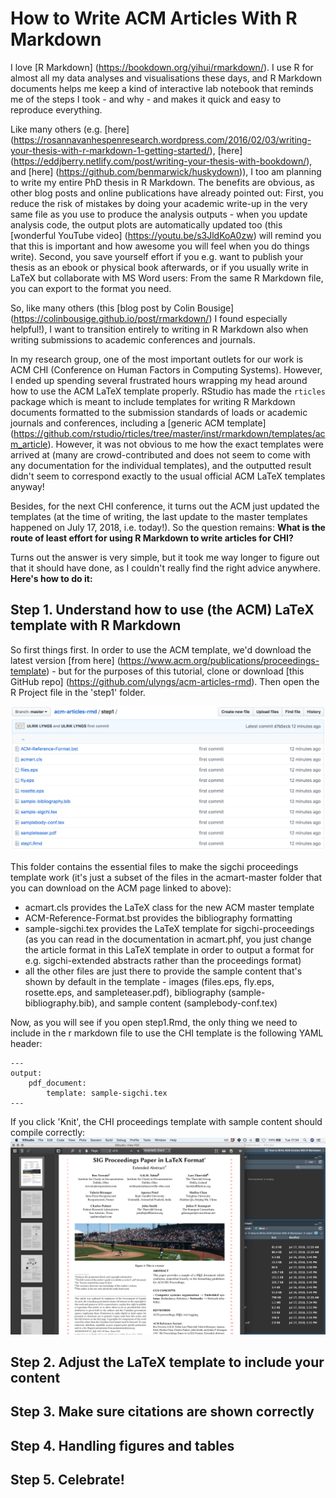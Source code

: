 # How to Write ACM Articles With R Markdown

I love [R Markdown] (https://bookdown.org/yihui/rmarkdown/). I use R for almost all my data analyses and visualisations these days, and R Markdown documents helps me keep a kind of interactive lab notebook that reminds me of the steps I took - and why - and makes it quick and easy to reproduce everything.

Like many others (e.g. [here] (https://rosannavanhespenresearch.wordpress.com/2016/02/03/writing-your-thesis-with-r-markdown-1-getting-started/), [here] (https://eddjberry.netlify.com/post/writing-your-thesis-with-bookdown/), and [here] (https://github.com/benmarwick/huskydown)), I too am planning to write my entire PhD thesis in R Markdown. The benefits are obvious, as other blog posts and online publications have already pointed out: First, you reduce the risk of mistakes by doing your academic write-up in the very same file as you use to produce the analysis outputs - when you update analysis code, the output plots are automatically updated too (this [wonderful YouTube video] (https://youtu.be/s3JldKoA0zw) will remind you that this is important and how awesome you will feel when you do things write). Second, you save yourself effort if you e.g. want to publish your thesis as an ebook or physical book afterwards, or if you usually write in LaTeX but collaborate with MS Word users: From the same R Markdown file, you can export to the format you need. 

So, like many others (this [blog post by Colin Bousige] (https://colinbousige.github.io/post/rmarkdown/) I found especially helpful!), I want to transition entirely to writing in R Markdown also when writing submissions to academic conferences and journals.

In my research group, one of the most important outlets for our work is ACM CHI (Conference on Human Factors in Computing Systems). However, I ended up spending several frustrated hours wrapping my head around how to use the ACM LaTeX template properly. RStudio has made the `rticles` package which is meant to include templates for writing R Markdown documents formatted to the submission standards of loads or academic journals and conferences, including a [generic ACM template] (https://github.com/rstudio/rticles/tree/master/inst/rmarkdown/templates/acm_article). However, it was not obvious to me how the exact templates were arrived at (many are crowd-contributed and does not seem to come with any documentation for the individual templates), and the outputted result didn't seem to correspond exactly to the usual official ACM LaTeX templates anyway!

Besides, for the next CHI conference, it turns out the ACM just updated the templates (at the time of writing, the last update to the master templates happened on July 17, 2018, i.e. today!). So the question remains: **What is the route of least effort for using R Markdown to write articles for CHI?**

Turns out the answer is very simple, but it took me way longer to figure out that it should have done, as I couldn't really find the right advice anywhere. **Here's how to do it:**

## Step 1. Understand how to use (the ACM) LaTeX template with R Markdown
So first things first. In order to use the ACM template, we'd download the latest version [from here] (https://www.acm.org/publications/proceedings-template) - but for the purposes of this tutorial, clone or download [this GitHub repo] (https://github.com/ulyngs/acm-articles-rmd). Then open the R Project file in the 'step1' folder.

![step 1 files](figures/step1-files.png "Step 1 files")

This folder contains the essential files to make the sigchi proceedings template work (it's just a subset of the files in the acmart-master folder that you can download on the ACM page linked to above):
- acmart.cls provides the LaTeX class for the new ACM master template
- ACM-Reference-Format.bst provides the bibliography formatting
- sample-sigchi.tex provides the LaTeX template for sigchi-proceedings (as you can read in the documentation in acmart.phf, you just change the article format in this LaTeX template in order to output a format for e.g. sigchi-extended abstracts rather than the proceedings format)
- all the other files are just there to provide the sample content that's shown by default in the template - images (files.eps, fly.eps, rosette.eps, and sampleteaser.pdf), bibliography (sample-bibliography.bib), and sample content (samplebody-conf.tex)

Now, as you will see if you open step1.Rmd, the only thing we need to include in the r markdown file to use the CHI template is the following YAML header:

```
---
output:
	pdf_document:
		template: sample-sigchi.tex
---
```

If you click 'Knit', the CHI proceedings template with sample content should compile correctly:
![step 1 compiled](figures/step1-compiled.png "Step 1 compiled")

## Step 2. Adjust the LaTeX template to include your content


## Step 3. Make sure citations are shown correctly

## Step 4. Handling figures and tables

## Step 5. Celebrate!

